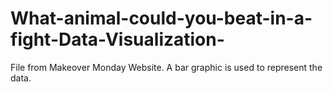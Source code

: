 # What-animal-could-you-beat-in-a-fight-Data-Visualization-
File from Makeover Monday Website. A bar graphic is used to represent the data.
